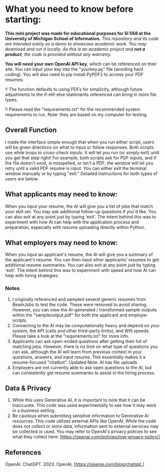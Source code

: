 # What you need to know before starting:
**This mini project was made for educational purposes for SI 568 at the University of Michigan School of Information.**
*This repository and its code are intended solely as a demo to showcase academic work. You may download and run it locally. As this is an academic project and **not a product**, the code is provided without any warranty.*

**You will need your own OpenAI API key**, which can be referenced on their site. You can input your key into the "yourkey.py" file (avoiding hard coding). You will also need to pip install PyPDF2 to access your PDF resumes. 

!! The function defaults to using PDFs for simplicity, although future adjustments to the if-elif-else statements referenced can bring in more file types.

!! Please read the "requirements.txt" for the recommended system requirements to run. Note: they are based on my computer for testing.

## Overall Function
I made the interface simple enough that when you run either script, users will be given directions on what to input or follow responses. Both scripts use while loops to cross-check inputs. It will let you run (or simply exit) until you get that step right! For example, both scripts ask for PDF inputs, and if the file doesn't exist, is misspelled, or isn't a PDF, the window will let you retry until a valid PDF resume is input. You can either exit the terminal window manually or by typing "exit."
Detailed instructions for both types of users are below:

## What applicants may need to know:
When you input your resume, the AI will give you a list of jobs that match your skill set. You may ask additional follow-up questions if you'd like. You can also exit at any point just by typing 'exit'. The intent behind this was to experiment with how
AI can help with the application process and preparation, especially with resume uploading directly within Python.

## What employers may need to know:
When you input an applicant's resume, the AI will give you a summary of the applicant's resume. You can then input other applicants' resumes to get additional resume summaries. You can also exit at any point just by typing 'exit'. The intent behind this was to experiment with speed and how AI can help with hiring strategies.

### Notes
1. I originally referenced and sampled several generic resumes from BeamJobs to test the code. These were removed to avoid sharing. However, you can view the AI-generated / transformed sample outputs within the "sampleoutput.pdf" for both the applicant and employer scripts.
1. Connecting to the AI may be computationally heavy and depend on your system, the API (calls and other third-party limits), and Wifi speeds. Please take a look at the "requirements.txt" for more info.
1. Applicants can ask open-ended questions after getting their list of matching jobs. However, there is no limit on what type of questions you can ask, although the AI will learn from previous context in your questions, answers, and input resume. This essentially makes it a resume-focused "chatbot". Updated Note: AI has file uploads
1. Employers are not currently able to ask open questions to the AI, but can consistently get resume summaries to assist in the hiring process.

## Data & Privacy
1. While this uses Generative AI, it is important to note that it can be inaccurate. This code was used experimentally to see how it may work in a business setting.
1. Be cautious when submitting sensitive information to Generative AI resources. This code utilizes external APIs like OpenAI. While the code does not collect or store data, information sent to external services may be collected or used. You may refer to OpenAI's privacy policies to see what they collect here: [https://openai.com/policies/row-privacy-policy/]

## References
OpenAI. ChatGPT. 2023. OpenAI, [https://openai.com/blog/chatgpt.]
